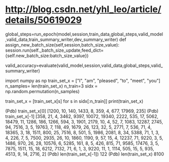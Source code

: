 # http://blog.csdn.net/yhl_leo/article/details/50619029
global_steps=run_epoch(model,session,train_data,global_steps,valid_model,valid_data,train_summary_writer,dev_summary_writer)
def assign_new_batch_size(self,session,batch_size_value):
  session.run(self._batch_size_update,feed_dict={self.new_batch_size:batch_size_value})

valid_accuracy=evaluate(valid_model,session,valid_data,global_steps,valid_summary_writer)

import numpy as np
train_set_x = ["I", "am", "pleased", "to", "meet", "you"]
n_samples= len(train_set_x)
n_train=3
sidx = np.random.permutation(n_samples)

train_set_x = [train_set_x[s] for s in sidx[:n_train]]
print(train_set_x)

  (Pdb) train_set_x[0]
  [1200, 10, 140, 1433, 8, 359, 4, 677, 17969, 235]
  (Pdb) train_set_x[-1]
  [358, 21, 4, 3462, 9397, 10072, 19340, 2222, 535, 17, 5062, 18479, 11, 1286, 186, 1266, 594, 3, 1901, 2179, 10, 4, 52, 7, 1083, 12287, 2745, 94, 7516, 3, 5, 19763, 7, 118, 49, 1679, 26, 123, 32, 5, 2771, 7, 536, 71, 4, 18365, 3, 18, 1511, 800, 25, 7516, 8, 501, 5, 1986, 2081, 8, 34, 5388, 71, 1, 3, 4, 226, 7, 5, 7500, 2935, 26, 10, 1860, 1190, 9, 57, 15, 4, 12237, 71, 9220, 3, 5, 1486, 970, 26, 28, 10576, 6, 5285, 161, 8, 5, 426, 815, 71, 9585, 17476, 3, 5, 7875, 1511, 15, 18, 6212, 7132, 71, 6, 1, 3, 9220, 11, 1, 1114, 505, 15, 5, 935, 4513, 9, 14, 2716, 2]
  (Pdb) len(train_set_x[-1])
  122
  (Pdb) len(train_set_x)
  8100
